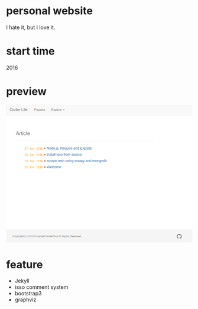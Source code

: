 personal website
================

I hate it, but I love it.

start time
==========

2016

preview
=======

![website](https://github.com/smileboywtu/smileboywtu.github.io/blob/master/downloads/screenshut/screen.png)

feature
=======

- Jekyll
- isso comment system
- bootstrap3
- graphviz
